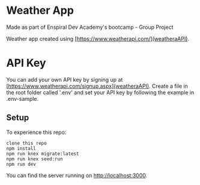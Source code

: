 # Weather App
Made as part of Enspiral Dev Academy's bootcamp - Group Project

Weather app created using [https://www.weatherapi.com/](weatheraAPI).

# API Key
You can add your own API key by signing up at [https://www.weatherapi.com/signup.aspx](weatheraAPI). Create a file in the root folder called '.env' and set your API key by following the example in .env-sample.

## Setup

To experience this repo:

```
clone this repo
npm install
npm run knex migrate:latest
npm run knex seed:run
npm run dev
```
You can find the server running on [http://localhost:3000](http://localhost:3000).
